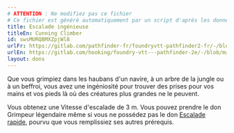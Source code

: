 ```yaml
---
# ATTENTION : Ne modifiez pas ce fichier
# Ce fichier est généré automatiquement par un script d'après les données du module Foundry VTT officiel et de sa traduction
title: Escalade ingénieuse
titleEn: Cunning Climber
id: swsMURQBMXZpjWl8
urlFr: https://gitlab.com/pathfinder-fr/foundryvtt-pathfinder2-fr/-/blob/master/data/feats/swsMURQBMXZpjWl8.htm
urlEn: https://gitlab.com/hooking/foundry-vtt---pathfinder-2e/-/blob/master/packs/data/feats.db/cunning-climber.json
layout: dons
---
```

Que vous grimpiez dans les haubans d'un navire, à un arbre de la jungle ou à un beffroi, vous avez une ingéniosité pour trouver des prises pour vos mains et vos pieds là où des créatures plus grandes ne le peuvent.

Vous obtenez une Vitesse d'escalade de 3 m. Vous pouvez prendre le don Grimpeur légendaire même si vous ne possédez pas le don [Escalade rapide](escalade-rapide.html), pourvu que vous remplissiez ses autres prérequis.
